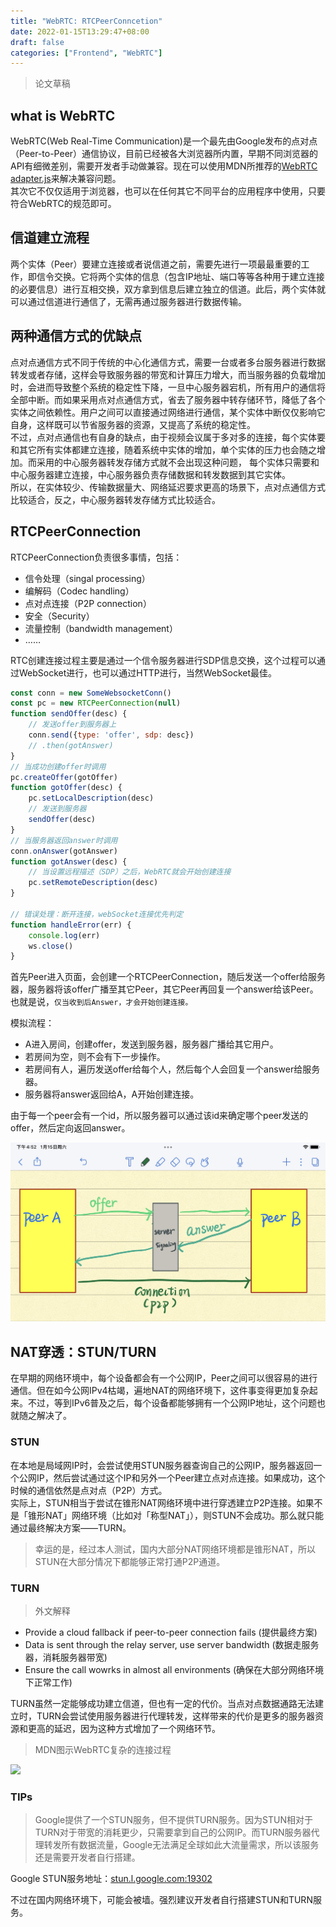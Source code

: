 ```yaml
---
title: "WebRTC: RTCPeerConncetion"
date: 2022-01-15T13:29:47+08:00
draft: false
categories: ["Frontend", "WebRTC"]
---
```



> 论文草稿

## what is WebRTC

WebRTC(Web Real-Time Communication)是一个最先由Google发布的点对点（Peer-to-Peer）通信协议，目前已经被各大浏览器所内置，早期不同浏览器的API有细微差别，需要开发者手动做兼容。现在可以使用MDN所推荐的[WebRTC adapter.js](https://github.com/webrtc/adapter/)来解决兼容问题。\
其次它不仅仅适用于浏览器，也可以在任何其它不同平台的应用程序中使用，只要符合WebRTC的规范即可。


## 信道建立流程

两个实体（Peer）要建立连接或者说信道之前，需要先进行一项最最重要的工作，即信令交换。它将两个实体的信息（包含IP地址、端口等等各种用于建立连接的必要信息）进行互相交换，双方拿到信息后建立独立的信道。此后，两个实体就可以通过信道进行通信了，无需再通过服务器进行数据传输。

## 两种通信方式的优缺点

点对点通信方式不同于传统的中心化通信方式，需要一台或者多台服务器进行数据转发或者存储，这样会导致服务器的带宽和计算压力增大，而当服务器的负载增加时，会进而导致整个系统的稳定性下降，一旦中心服务器宕机，所有用户的通信将全部中断。而如果采用点对点通信方式，省去了服务器中转存储环节，降低了各个实体之间依赖性。用户之间可以直接通过网络进行通信，某个实体中断仅仅影响它自身，这样既可以节省服务器的资源，又提高了系统的稳定性。\
不过，点对点通信也有自身的缺点，由于视频会议属于多对多的连接，每个实体要和其它所有实体都建立连接，随着系统中实体的增加，单个实体的压力也会随之增加。而采用的中心服务器转发存储方式就不会出现这种问题， 每个实体只需要和中心服务器建立连接，中心服务器负责存储数据和转发数据到其它实体。\
所以，在实体较少、传输数据量大、网络延迟要求更高的场景下，点对点通信方式比较适合，反之，中心服务器转发存储方式比较适合。

## RTCPeerConnection

RTCPeerConnection负责很多事情，包括：

- 信令处理（singal processing）
- 编解码（Codec handling）
- 点对点连接（P2P connection）
- 安全（Security）
- 流量控制（bandwidth  management）
- ……

RTC创建连接过程主要是通过一个信令服务器进行SDP信息交换，这个过程可以通过WebSocket进行，也可以通过HTTP进行，当然WebSocket最佳。
```js
const conn = new SomeWebsocketConn()
const pc = new RTCPeerConnection(null)
function sendOffer(desc) {
    // 发送offer到服务器上
    conn.send({type: 'offer', sdp: desc})
    // .then(gotAnswer)
}
// 当成功创建offer时调用
pc.createOffer(gotOffer)
function gotOffer(desc) {
    pc.setLocalDescription(desc)
    // 发送到服务器
    sendOffer(desc)
}
// 当服务器返回answer时调用
conn.onAnswer(gotAnswer)
function gotAnswer(desc) {
    // 当设置远程描述（SDP）之后，WebRTC就会开始创建连接
    pc.setRemoteDescription(desc)
}

// 错误处理：断开连接，webSocket连接优先判定
function handleError(err) {
    console.log(err)
    ws.close()
}
```
首先Peer进入页面，会创建一个RTCPeerConnection，随后发送一个offer给服务器，服务器将该offer广播至其它Peer，其它Peer再回复一个answer给该Peer。\
也就是说，`仅当收到后Answer，才会开始创建连接。`

模拟流程：
- A进入房间，创建offer，发送到服务器，服务器广播给其它用户。
- 若房间为空，则不会有下一步操作。
- 若房间有人，遍历发送offer给每个人，然后每个人会回复一个answer给服务器。
- 服务器将answer返回给A，A开始创建连接。

由于每一个peer会有一个id，所以服务器可以通过该id来确定哪个peer发送的offer，然后定向返回answer。


![](/images/webrtc1.png)



## NAT穿透：STUN/TURN

在早期的网络环境中，每个设备都会有一个公网IP，Peer之间可以很容易的进行通信。但在如今公网IPv4枯竭，遍地NAT的网络环境下，这件事变得更加复杂起来。不过，等到IPv6普及之后，每个设备都能够拥有一个公网IP地址，这个问题也就随之解决了。

### STUN

在本地是局域网IP时，会尝试使用STUN服务器查询自己的公网IP，服务器返回一个公网IP，然后尝试通过这个IP和另外一个Peer建立点对点连接。如果成功，这个时候的通信依然是点对点（P2P）方式。\
实际上，STUN相当于尝试在锥形NAT网络环境中进行穿透建立P2P连接。如果不是「锥形NAT」网络环境（比如对「称型NAT」），则STUN不会成功。那么就只能通过最终解决方案——TURN。

> 幸运的是，经过本人测试，国内大部分NAT网络环境都是锥形NAT，所以STUN在大部分情况下都能够正常打通P2P通道。

### TURN

> 外文解释

- Provide a cloud fallback if peer-to-peer connection fails (提供最终方案)
- Data is sent through the relay server, use server bandwidth (数据走服务器，消耗服务器带宽)
- Ensure the call wowrks in almost all environments (确保在大部分网络环境下正常工作)

TURN虽然一定能够成功建立信道，但也有一定的代价。当点对点数据通路无法建立时，TURN会尝试使用服务器进行代理转发，这样带来的代价是更多的服务器资源和更高的延迟，因为这种方式增加了一个网络环节。

> MDN图示WebRTC复杂的连接过程

![](https://developer.mozilla.org/en-US/docs/Web/API/WebRTC_API/Connectivity/webrtc-complete-diagram.png)
### TIPs
> Google提供了一个STUN服务，但不提供TURN服务。因为STUN相对于TURN对于带宽的消耗更少，只需要拿到自己的公网IP。而TURN服务器代理转发所有数据流量，Google无法满足全球如此大流量需求，所以该服务还是需要开发者自行搭建。

Google STUN服务地址：[stun.l.google.com:19302](stun.l.google.com:19302)

不过在国内网络环境下，可能会被墙。强烈建议开发者自行搭建STUN和TURN服务。